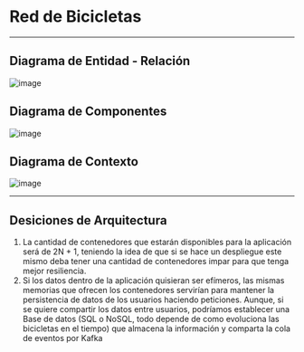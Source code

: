 # Red de Bicicletas
___
## Diagrama de Entidad - Relación
![image](https://user-images.githubusercontent.com/35272732/233900652-012b5ace-5413-48b3-9bc8-3f170a98d3db.png)
## Diagrama de Componentes
![image](https://user-images.githubusercontent.com/35272732/233901942-9b808efd-5821-42a0-8075-688667d74826.png)
## Diagrama de Contexto
![image](https://user-images.githubusercontent.com/35272732/234348820-886ae86b-67a3-4890-af90-03227cd50a98.png)

___
## Desiciones de Arquitectura
1. La cantidad de contenedores que estarán disponibles para la aplicación será de 2N + 1, teniendo la idea de que si se hace un despliegue este mismo deba tener una cantidad de contenedores impar para que tenga mejor resiliencia.
2. Si los datos dentro de la aplicación quisieran ser efímeros, las mismas memorias que ofrecen los contenedores servirían para mantener la persistencia de datos de los usuarios haciendo peticiones. Aunque, si se quiere compartir los datos entre usuarios, podríamos establecer una Base de datos (SQL o NoSQL, todo depende de como evoluciona las bicicletas en el tiempo) que almacena la información y comparta la cola de eventos por Kafka
